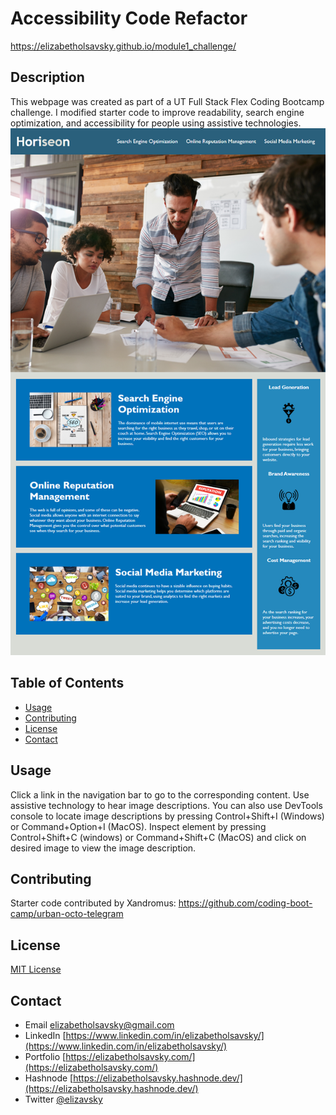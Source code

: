 # Accessibility Code Refactor 
https://elizabetholsavsky.github.io/module1_challenge/

## Description
This webpage was created as part of a UT Full Stack Flex Coding Bootcamp challenge. I modified starter code to improve readability, search engine optimization, and accessibility for people using assistive technologies.
![alt text](assets/images/webpage-screenshot.png)

## Table of Contents
* [Usage](#usage)
* [Contributing](#contributing)
* [License](#license)
* [Contact](#contact)

## Usage
Click a link in the navigation bar to go to the corresponding content. Use assistive technology to hear image descriptions. You can also use DevTools console to locate image descriptions by pressing Control+Shift+I (Windows) or Command+Option+I (MacOS). Inspect element by pressing Control+Shift+C (windows) or Command+Shift+C (MacOS) and click on desired image to view the image description.

## Contributing
Starter code contributed by Xandromus:
https://github.com/coding-boot-camp/urban-octo-telegram

## License
[MIT License](https://opensource.org/licenses/MIT)

## Contact
* Email elizabetholsavsky@gmail.com
* LinkedIn [https://www.linkedin.com/in/elizabetholsavsky/](https://www.linkedin.com/in/elizabetholsavsky/)
* Portfolio [https://elizabetholsavsky.com/](https://elizabetholsavsky.com/)
* Hashnode [https://elizabetholsavsky.hashnode.dev/](https://elizabetholsavsky.hashnode.dev/)
* Twitter [@elizavsky](https://twitter.com/home)
